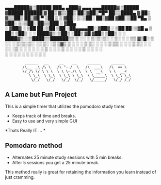                                                                      
▄▄▄█████▓ ▒█████   ███▄ ▄███▓ ▄▄▄     ▄▄▄█████▓ ▒█████  ▓█████   ██████ 
▓  ██▒ ▓▒▒██▒  ██▒▓██▒▀█▀ ██▒▒████▄   ▓  ██▒ ▓▒▒██▒  ██▒▓█   ▀ ▒██    ▒ 
▒ ▓██░ ▒░▒██░  ██▒▓██    ▓██░▒██  ▀█▄ ▒ ▓██░ ▒░▒██░  ██▒▒███   ░ ▓██▄   
░ ▓██▓ ░ ▒██   ██░▒██    ▒██ ░██▄▄▄▄██░ ▓██▓ ░ ▒██   ██░▒▓█  ▄   ▒   ██▒
  ▒██▒ ░ ░ ████▓▒░▒██▒   ░██▒ ▓█   ▓██▒ ▒██▒ ░ ░ ████▓▒░░▒████▒▒██████▒▒
  ▒ ░░   ░ ▒░▒░▒░ ░ ▒░   ░  ░ ▒▒   ▓▒█░ ▒ ░░   ░ ▒░▒░▒░ ░░ ▒░ ░▒ ▒▓▒ ▒ ░
    ░      ░ ▒ ▒░ ░  ░      ░  ▒   ▒▒ ░   ░      ░ ▒ ▒░  ░ ░  ░░ ░▒  ░ ░
  ░      ░ ░ ░ ▒  ░      ░     ░   ▒    ░      ░ ░ ░ ▒     ░   ░  ░  ░  
             ░ ░         ░         ░  ░            ░ ░     ░  ░      ░  

             ______   __     __    __     ______     ______    
            /\__  _\ /\ \   /\ "-./  \   /\  ___\   /\  == \   
            \/_/\ \/ \ \ \  \ \ \-./\ \  \ \  __\   \ \  __<   
               \ \_\  \ \_\  \ \_\ \ \_\  \ \_____\  \ \_\ \_\ 
                \/_/   \/_/   \/_/  \/_/   \/_____/   \/_/ /_/ 


## A Lame but Fun Project

This is a simple timer that utilizes the pomodoro study timer.

- Keeps track of time and breaks.
- Easy to use and very simple GUI

*Thats Really IT ... *

## Pomodaro method

- Alternates 25 minute study sessions with 5 min breaks. 
- After 5 sessions you get a 25 minute break.

This method really is great for retaining the information you learn instead of just cramming.



